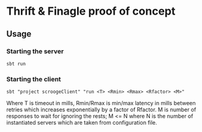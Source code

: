 Thrift & Finagle proof of concept
=================================

Usage
---

### Starting the server
`sbt run`

### Starting the client
`sbt "project scroogeClient" "run <T> <Rmin> <Rmax> <Rfactor> <M>"`

Where T is timeout in mills, Rmin/Rmax is min/max latency in mills between retries which increases exponentially by a factor of Rfactor.
M is number of responses to wait for ignoring the rests; M <= N where N is the number of instantiated servers which are taken from configuration file.

